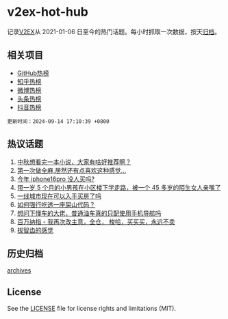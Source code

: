 # v2ex-hot-hub

 记录[V2EX](https://www.v2ex.com/)从 2021-01-06 日至今的热门话题。每小时抓取一次数据，按天[归档](archives)。
 
 ## 相关项目

- [GitHub热榜](https://github.com/lonnyzhang423/github-hot-hub)
- [知乎热榜](https://github.com/lonnyzhang423/zhihu-hot-hub)
- [微博热榜](https://github.com/lonnyzhang423/weibo-hot-hub)
- [头条热榜](https://github.com/lonnyzhang423/toutiao-hot-hub)
- [抖音热榜](https://github.com/lonnyzhang423/douyin-hot-hub)


 `更新时间：2024-09-14 17:10:39 +0800`

## 热议话题

1. [中秋想看完一本小说，大家有啥好推荐啊？](https://www.v2ex.com/t/1072827)
1. [第一次做全麻,居然还有点喜欢这种感觉...](https://www.v2ex.com/t/1072902)
1. [今年 iphone16pro 没人买吗?](https://www.v2ex.com/t/1072826)
1. [带一岁 5 个月的小男孩在小区楼下学走路，被一个 45 多岁的陌生女人亲嘴了](https://www.v2ex.com/t/1072824)
1. [一线城市现在可以入手买房了吗](https://www.v2ex.com/t/1072818)
1. [如何强行吃透一座屎山代码？](https://www.v2ex.com/t/1072834)
1. [想问下懂车的大佬，普通油车真的只配使用手机导航吗](https://www.v2ex.com/t/1072851)
1. [百万纳指 - 我再次改主意，全仓， 梭哈，买买买，永远不卖](https://www.v2ex.com/t/1072863)
1. [拔智齿的感觉](https://www.v2ex.com/t/1072832)

## 历史归档

[archives](archives)

## License

See the [LICENSE](LICENSE) file for license rights and limitations (MIT).
